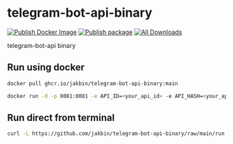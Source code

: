 # telegram-bot-api-binary

 [![Publish Docker Image](https://github.com/jakbin/telegram-bot-api-binary/actions/workflows/publish-docker.yml/badge.svg)](https://github.com/jakbin/telegram-bot-api-binary/actions/workflows/publish-docker.yml)
 [![Publish package](https://github.com/jakbin/telegram-bot-api-binary/actions/workflows/publish.yml/badge.svg)](https://github.com/jakbin/telegram-bot-api-binary/actions/workflows/publish.yml)
 [![All Downloads](https://img.shields.io/github/downloads/jakbin/telegram-bot-api-binary/total.svg)](https://github.com/jakbin/telegram-bot-api-binary)

telegram-bot-api binary

## Run using docker

```sh
docker pull ghcr.io/jakbin/telegram-bot-api-binary:main
```

```sh
docker run -d -p 8081:8081 -e API_ID=<your_api_id> -e API_HASH=<your_api_hash> ghcr.io/jakbin/telegram-bot-api-binary:main
```

## Run direct from terminal

```sh
curl -L https://github.com/jakbin/telegram-bot-api-binary/raw/main/run.sh  | bash -s your_api_id your_api_hash
```
